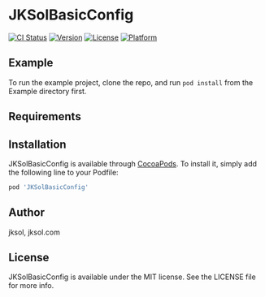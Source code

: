 # JKSolBasicConfig

[![CI Status](https://img.shields.io/travis/jksol/JKSolBasicConfig.svg?style=flat)](https://travis-ci.org/jksol/JKSolBasicConfig)
[![Version](https://img.shields.io/cocoapods/v/JKSolBasicConfig.svg?style=flat)](https://cocoapods.org/pods/JKSolBasicConfig)
[![License](https://img.shields.io/cocoapods/l/JKSolBasicConfig.svg?style=flat)](https://cocoapods.org/pods/JKSolBasicConfig)
[![Platform](https://img.shields.io/cocoapods/p/JKSolBasicConfig.svg?style=flat)](https://cocoapods.org/pods/JKSolBasicConfig)

## Example

To run the example project, clone the repo, and run `pod install` from the Example directory first.

## Requirements

## Installation

JKSolBasicConfig is available through [CocoaPods](https://cocoapods.org). To install
it, simply add the following line to your Podfile:

```ruby
pod 'JKSolBasicConfig'
```

## Author

jksol, jksol.com

## License

JKSolBasicConfig is available under the MIT license. See the LICENSE file for more info.
